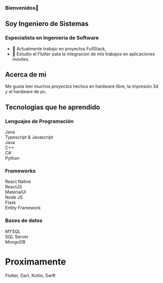 ### Bienvenidos👋

## Soy Ingeniero de Sistemas 
### Especialista en Ingenieria de Software

- 🔭 Actualmente trabajo en proyectos FullStack,
- 🌱 Estudio el Flutter pata la integracion de mis trabajos en aplicaciones moviles.

## Acerca de mi 

Me gusta leer muchos proyectos hechos en hardware libre, la impresión 3d y el hardware de pc.

## Tecnologias que he aprendido

### Lenguajes de Programación
Java <br />
Typescript & Javascript  <br/>
Java <br/>
C++ <br/>
C# <br/>
Python <br/>

### Frameworks

React Native <br/>
ReactJS <br/>
MaterialUI <br/>
Node JS <br/>
Flask <br/>
Entity Framework <br/>

### Bases de datos

MYSQL <br/>
SQL Server <br/>
MongoDB <br/>

# Proximamente

Flutter, Dart, Kotlin, Swift



